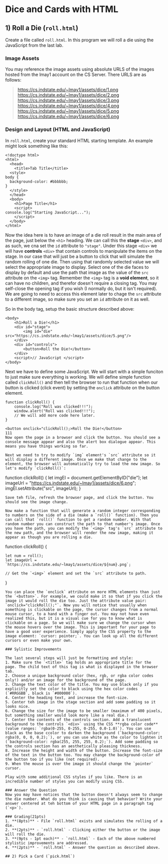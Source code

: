 # Dice and Cards with HTML

## 1) Roll a Die (`roll.html`)

Create a file called `roll.html`. In this program we will roll a die using the JavaScript from the last lab.

### Image Assets
You may reference the image assets using absolute URLS of the images hosted from the lmay1 account on the CS Server. There URLS are as follows:
 > https://cs.indstate.edu/~lmay1/assets/dice/1.png
 > https://cs.indstate.edu/~lmay1/assets/dice/2.png
 > https://cs.indstate.edu/~lmay1/assets/dice/3.png
 > https://cs.indstate.edu/~lmay1/assets/dice/4.png
 > https://cs.indstate.edu/~lmay1/assets/dice/5.png
 > https://cs.indstate.edu/~lmay1/assets/dice/6.png

### Design and Layout (HTML and JavaScript)

In `roll.html`, create your standard HTML starting template. An example might look something like this:
```
<!doctype html>
<html>
  <head>
    <title>Tab Title</title>
  <style>
body {
  background-color: #bbbbbb;
}
  </style>
  </head>
  <body>
    <h1>Page Title</h1>
    <script>
console.log("Starting JavaScript...");
    </script>
  </body>
</html>
```
Now the idea here is to have an image of a die roll result in the main area of the page, just below the `<h1>` heading. We can call this the **stage** `<div>`, and as such, we cna set the `id` attribute to `"stage"`. Under this stage `<div>` we will have **controls** `<div>` that contain controls to manipulate the items on the stage. In our case that will just be a button to click that will simulate the random rolling of one die. Then using that randomly selected value we will select the appropriate image to display. Select one of the die faces to display by default and use the path that image as the value of the `src` attribute on the `<img>` tag. Remember the `<img>` tag is a **void element**, so it can have no children, and therefor doesn't require a closing tag. You may self-close the opening tag if you wish (I normally do, but it isn't required). We are going to need to access this element later to chage the `src` attribute to a different image, so make sure you set an `id` attribute on it as well.

So in the body tag, setup the basic structure described above: 
```
<body>
    <h1>Roll a Die!</h1>
    <div id="stage">
        <img id="die" src="https://cs.indstate.edu/~lmay1/assets/dice/5.png"/>
    </div>
    <div id="controls">
        <button>Roll the Die!</button>
    </div>
    <script>// JavaScript </script>
</body>
```
Next we have to define some JavaScript. We will start with a simple funciton to just make sure everything is working. We will define simple function called `clickRoll()` and then tell the browser to run that function when our button is clicked (click event) by setting the `onclick` attribute on the button element. 
```
function clickRoll() {
    console.log("Roll was clicked!!!");
    window.alert("Roll was clicked!!!");
    // We will add more code here later.
}
```
```
<button onclick="clickRoll();>Roll the Die!</button>
111
Now open the page in a browser and click the button. You should see a console message appear and also the alert box dialogue appear. This means you have things working so far. 

Next we need to try to modify `img` element's `src` attribute so it will display a different image. Once we make that change to the element, the browser will automatically try to load the new image. So let's modify `clickRoll()`:
```
function clickRoll() {
    let imgEl = document.getElementByID("die");
    let imageUrl = "https://cs.indstate.edu/~lmay1/assets/dice/6.png";
    imgEl.setAttribute("src", imageUrl); 
}
```
Save teh file, refresh the browser page, and click the button. You should see the image change. 

Now make a function that will generate a random integer corresponding to numbers on the side of a die (make a `roll()` function). Then you can call that `roll()` function to get a random number. With that random number you can construct the path to that number's image. Once you have the path, you can modify the `<img>` tag's `src` attribute to the new path, and the browser will render the new image, making it appear as though you are rolling a die. 
```
function clickRoll() {
    
    let num = roll();
    let imageUrl = `https://cs.indstate.edu/~lmay1/assets/dice/${num}.png`;
    
    // Get the `<img>` element and set the `src` attribute to path.
}
```
You can place the `onclick` attribute on more HTML elements than just the `<button>`. For example, we could make it so that if you click the image it would roll the die too. Just the attribute value pair: `onclick="clickRoll();"`. Now you will notice that usually when something is clickable on the page, the cursor changes from a normal mouse cursor, to a hand with a finger out. You may not have even realized this, but it is a visual cue for you to know what is clickable on a page. So we will make sure we change the cursor when the mouse hovers over the image. This is important for your page to have a good user experience. Simply apply the CSS property to the image element: `cursor: pointer;`. You can look up all the different cursors or even make your own. 

### Sylistic Improvements

The last several steps will just be formatting and style:
1. Make sure the `<title>` tag holds an appropriate title for the page. The child text of this tag is what is displayed in the browser tab.
2. Choose a unique background color (hex, rgb, or rgba color codes only!) and/or an image for the background of the page.
3. Change the text color of the title. You may use black only if you explicitly set the color to black using the hex color codes (`#RRGGBB`, black is `#000000`).
4. Center the heading text, and increase the font-size.
5. Center teh image in the stage section and add some padding so it looks nice. 
6. Change the size for the image to be smaller (maximum of 400 pixels, but something smaller would look more like a real die.)
7. Center the contents of the controls section. Add a translucent background to the controls `<div>` using the CSS **rgba color code** (value ranges: `rgba(0-255, 0-255, 0-255, 0.0-1.0)`). You can use black as the base ccolor to darken the background (`background-color: rgba(0, 0, 0, 0.2);`), or you can use white as the color to lighten it (`background-color: rgba(255, 255, 255, 0.2);`). Add some padding so the controls section has an aesthetically pleasing thickness.
8. Increase the height and width of the button. Increase the font-size of the text in the button too. You may change the background-color of the button too if you like (not required). 
9. When the mouse is over the image it should change the `pointer` cursor.

Play with some additional CSS styles if you like. There is an incredible number of styles you can modify using CSS. 

### Answer the Question
Now you may have notices that the button doesn't always seem to change the die number. What do you think is causing that behavior? Write your answer centered at teh bottom of your HTML page in a paragraph tag (`<p>`).

### Grading(21pts)
1. **(8pts)** - File `roll.html` exists and simulates the rolling of a die.
2. **(2pts)** - `roll.html` - Clicking either the button or the image will roll the die.
3. **(9pts - 1pt each)** - `roll.html` - Each of the above numbered stylistic improvements are addressed.
4. **(2pts)** - `roll.html` - Answer the question as described above. 

## 2) Pick a Card (`pick.html`)
    

